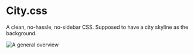 City.css
========

A clean, no-hassle, no-sidebar CSS. Supposed to have a city skyline as the background.

![A general overview](https://raw.github.com/tyxchen/aops-city/master/city.png)
